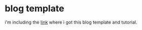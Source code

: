 # blog template

i'm including the [link](https://www.fast.ai/2020/01/16/fast_template/) where i got this blog template and tutorial.
